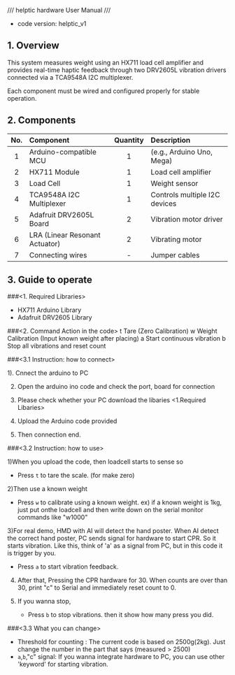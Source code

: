 /// helptic hardware User Manual  ///
- code version: helptic_v1

## 1. Overview

This system measures weight using an HX711 load cell amplifier and provides real-time haptic feedback through two DRV2605L vibration drivers connected via a TCA9548A I2C multiplexer.

Each component must be wired and configured properly for stable operation.

## 2. Components

| No. | Component             | Quantity | Description |
|:--:|:----------------------|:--------:|:------------|
| 1  | Arduino-compatible MCU | 1        | (e.g., Arduino Uno, Mega) |
| 2  | HX711 Module           | 1        | Load cell amplifier |
| 3  | Load Cell              | 1        | Weight sensor |
| 4  | TCA9548A I2C Multiplexer| 1        | Controls multiple I2C devices |
| 5  | Adafruit DRV2605L Board | 2        | Vibration motor driver |
| 6  | LRA (Linear Resonant Actuator) | 2 | Vibrating motor |
| 7  | Connecting wires       | -        | Jumper cables |

## 3. Guide to operate

###<1. Required Libraries>
- HX711 Arduino Library
- Adafruit DRV2605 Library


###<2. Command Action in the code>
t	Tare (Zero Calibration)
w	Weight Calibration (Input known weight after placing)
a	Start continuous vibration
b	Stop all vibrations and reset count


###<3.1 Instruction: how to connect>

1). Cnnect the arduino to PC

2) Open the arduino ino code and check the port, board for connection

3) Please check whether your PC download the libaries <1.Required Libaries>

4) Upload the Arduino code provided

5) Then connection end.

###<3.2 Instruction: how to use>

1)When you upload the code, then loadcell starts to sense so 
   - Press `t` to tare the scale. (for make zero)

2)Then use a known weight 
   - Press `w` to calibrate using a known weight.
ex) if a known weight is 1kg, just put onthe loadcell and then write down on the serial monitor commands like "w1000"

3)For real demo, HMD with AI will detect the hand poster. When AI detect the correct hand poster, PC sends signal for hardware to start CPR. So it starts vibration. Like this, think of 'a' as a signal from PC, but in this code it is trigger by you.
   - Press `a` to start vibration feedback.

4) After that, Pressing the CPR hardware for 30.
   When counts are over than 30, print "c" to Serial and immediately reset count to 0.

5) If you wanna stop, 
   - Press `b` to stop vibrations.
then it show how many press you did. 


###<3.3 What you can change>
- Threshold for counting : The current code is based on 2500g(2kg). Just change the number in the part that says (measured > 2500)
- `a`,`b`,"c" signal: If you wanna integrate hardware to PC, you can use other 'keyword' for starting vibration.
